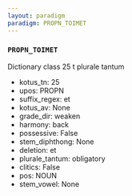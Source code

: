 ```yaml
---
layout: paradigm
paradigm: PROPN_TOIMET
---
```

### ` PROPN_TOIMET `

Dictionary class 25 t plurale tantum
* kotus_tn: 25
* upos: PROPN
* suffix_regex: et
* kotus_av: None
* grade_dir: weaken
* harmony: back
* possessive: False
* stem_diphthong: None
* deletion: et
* plurale_tantum: obligatory
* clitics: False
* pos: NOUN
* stem_vowel: None
